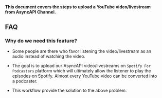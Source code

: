 #### This document covers the steps to upload a YouTube video/livestream from AsyncAPI Channel.

## FAQ

### Why do we need this feature?

- Some people are there who favor listening the video/livestream as an audio instead of watching the video.

- The goal is to upload our AsyncAPI video/livestreams on `Spotify For Podcasters` platform which will ultimately allow the listener to play the episodes on Spotify. Almost every YouTube video can be converted into a podcaster.

- This workflow provide the solution to the above problem.

